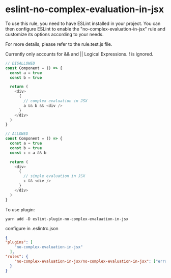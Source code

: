 # eslint-no-complex-evaluation-in-jsx

To use this rule, you need to have ESLint installed in your project. You can then configure ESLint to enable the "no-complex-evaluation-in-jsx" rule and customize its options according to your needs.

For more details, please refer to the rule.test.js file.

Currently only accounts for && and || Logical Expressions. ! is ignored.

```javascript
// DISALLOWED
const Component = () => {
  const a = true
  const b = true

  return (
    <div>
      {
        // complex evaluation in JSX
        a && b && <div />
      }
    </div>
  )
}
```

```javascript
// ALLOWED
const Component = () => {
  const a = true
  const b = true
  const c = a && b

  return (
    <div>
      {
        // simple evaluation in JSX
        c && <div />
      }
    </div>
  )
}
```

To use plugin:

```
yarn add -D eslint-plugin-no-complex-evaluation-in-jsx
```

configure in .eslintrc.json

```json
{
"plugins": [ 
	"no-complex-evaluation-in-jsx"
  ],
"rules": {
	"no-complex-evaluation-in-jsx/no-complex-evaluation-in-jsx": ["error"]
  }
}
```